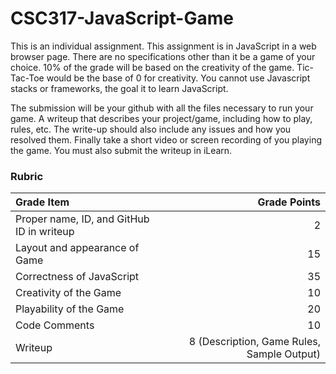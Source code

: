 # CSC317-JavaScript-Game
This is an individual assignment.  This assignment is in JavaScript in a web browser page.  There are no specifications other than it be a game of your choice.  10% of the grade will be based on the creativity of the game.  Tic-Tac-Toe would be the base of 0 for creativity.  You cannot use Javascript stacks or frameworks, the goal it to learn JavaScript.

The submission will be your github with all the files necessary to run your game.  A writeup that describes your project/game, including how to play, rules, etc.  The write-up should also include any issues and how you resolved them.  Finally take a short video or screen recording of you playing the game.  You must also submit the writeup in iLearn.

### **Rubric**

| Grade Item        | Grade Points                                |
|:------------------|--------------------------------------------:|
| Proper name, ID, and GitHub ID in writeup  | 2                                           |
| Layout and appearance of Game | 15                                          |
| Correctness of JavaScript     | 35                                           |
| Creativity of the Game     | 10                                           |
| Playability of the Game     | 20                                           |
| Code Comments     | 10                                           |
| Writeup           | 8 (Description, Game Rules, Sample Output) |
